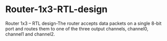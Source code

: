 # Router-1x3-RTL-design
Router 1x3 – RTL design-The router accepts data packets on a single 8-bit port and routes them to one of the three output channels, channel0, channel1 and channel2.
